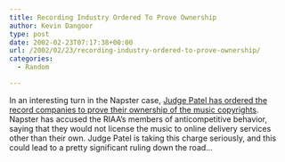 ```yaml
---
title: Recording Industry Ordered To Prove Ownership
author: Kevin Dangoor
type: post
date: 2002-02-23T07:17:38+00:00
url: /2002/02/23/recording-industry-ordered-to-prove-ownership/
categories:
  - Random

---
```

In an interesting turn in the Napster case, [Judge Patel has ordered the record companies to prove their ownership of the music copyrights][1]. Napster has accused the RIAA&#8217;s members of anticompetitive behavior, saying that they would not license the music to online delivery services other than their own. Judge Patel is taking this charge seriously, and this could lead to a pretty significant ruling down the road&#8230;

 [1]: http://www.wired.com/news/mp3/0,1285,50625,00.html